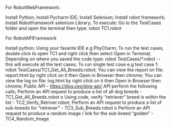 For RobotWebFramework:

Install Python; 
Install Pycharm IDE; 
Install Selenium; 
Install robot framework; 
Install Robotframework selenium Library; 
To execute: Go to the TestCases folder and open the terminal then type: robot TC1.robot

For RobotAPIFramework

Install python; 
Using your favarite IDE e.g PhyCharm; 
To run the test cases, double click to open TC1 and right click then select Open in Terminal; 
Depending on where you saved the code type: robot TestCases/*.robot -- this will execute all the test cases; 
To run single test case e.g test case 1: robot TestCaess/TC1_Get_All_Breeds.robot; 
You can view the report on file: report.html by right click on it then Open in Browser then chrome; 
You can view the log on file: log.html by right click on it then Open in Browser then chrome; 
Public API - https://dog.ceo/dog-api/ API perform the following calls; 
Perform an API request to produce a list of all dog breeds - TC1_Get_All_Breeds.robot o Using code, verify “retriever” breed is within the list - TC2_Verify_Retriver.robot; 
Perform an API request to produce a list of sub-breeds for “retriever” - TC3_Sub_Breeds.robot o Perform an API request to produce a random image / link for the sub-breed “golden” - TC4_Random_Image
